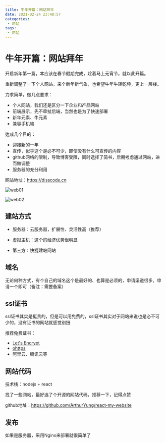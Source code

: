 ```yaml
---
title: 牛年开篇：网站拜年
date: 2021-02-24 23:48:57
categories: 
 - 网站
tags:
 - 网站
---
```



# 牛年开篇：网站拜年

开启新年第一篇，本应该在春节假期完成，趁着马上元宵节，就以此开篇。

重新调整了一下个人网站，来个新年新气象，也希望牛年牛转乾坤，更上一层楼。

力求简单，做几点要求：

- 个人网站，我们还是区分一下企业和产品网站
- 前端展示，先不牵扯后端，当然也是为了快速部署
- 新年元素、牛元素
- 兼容手机端
<!--more-->

达成几个目的：

- 迎接新的一年
- 宣传，似乎这个是必不可少，即使没有什么可宣传的内容
- github网络的限制，导致博客受限，同时选择了简书，后期考虑通过网站，进而做调整
- 服务器的充分利用

网站地址：https://disscode.cn



![web01](https://ossbao.oss-cn-qingdao.aliyuncs.com/web/w01.png)



![web02](https://ossbao.oss-cn-qingdao.aliyuncs.com/web/w02.png)

## 建站方式

- 服务器：云服务器，扩展性、灵活性高（推荐）

- 虚拟主机：这个的经济优势很明显

- 第三方：快捷建站网站

## 域名

无论何种方式，有个自己的域名这个是最好的、也算是必须的，申请渠道很多，申请一个即可（备注：需要备案）

## ssl证书

ssl证书其实是挺贵的，但是可以用免费的，ssl证书其实对于网站来说也是必不可少的，没有证书的网站就感觉别扭

推荐免费证书：

- [Let's Encrypt](https://letsencrypt.org/) 
- [ohttps](https://www.ohttps.com/)
- 阿里云、腾讯云等

## 网站代码

技术栈：nodejs + react

找了一些网站，最好选了个开源的网站代码，推荐一下，记得点赞

github地址：https://github.com/ArthurYung/react-my-website

## 发布

如果是服务器，采用Nginx来部署就很简单了

